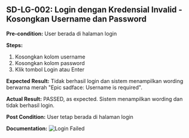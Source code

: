 ## SD-LG-002: Login dengan Kredensial Invalid - Kosongkan Username dan Password

**Pre-condition:**
User berada di halaman login

**Steps:**
1. Kosongkan kolom username
2. Kosongkan kolom password
3. Klik tombol Login atau Enter

**Expected Result:**
Tidak berhasil login dan sistem menampilkan wording berwarna merah "Epic sadface: Username is required".

**Actual Result:**
PASSED, as expected. Sistem menampilkan wording dan tidak berhasil login.

**Post Condition:**
User tetap berada di halaman login

**Documentation:**
![Login Failed](../documentations/)
